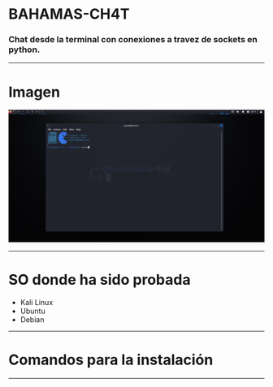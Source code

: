 # BAHAMAS-CH4T
### Chat desde la terminal con conexiones a travez de sockets en python. 

------------

# Imagen
![No pudo cargar la imagen...](https://raw.githubusercontent.com/n4ss4u/Bahamas-ch4t/main/Screenshot_2023-11-11_15_00_35.png)

------------

# SO donde ha sido probada
- Kali Linux
- Ubuntu
- Debian
------------


# Comandos para la instalación

------------
